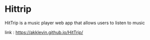 # Hittrip

HitTrip is a music player web app that allows users to listen to
music

link : https://akklevin.github.io/HitTrip/
